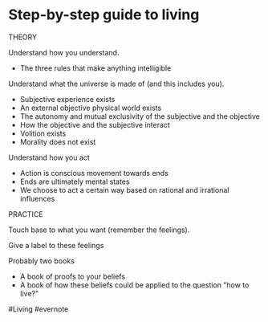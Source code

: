 # Step-by-step guide to living

THEORY

Understand how you understand.

- The three rules that make anything intelligible

Understand what the universe is made of (and this includes you).

- Subjective experience exists
- An external objective physical world exists
- The autonomy and mutual exclusivity of the subjective and the objective
- How the objective and the subjective interact
- Volition exists
- Morality does not exist

Understand how you act

- Action is conscious movement towards ends
- Ends are ultimately mental states
- We choose to act a certain way based on rational and irrational influences

PRACTICE

Touch base to what you want (remember the feelings).

Give a label to these feelings

Probably two books

- A book of proofs to your beliefs
- A book of how these beliefs could be applied to the question "how to live?"

\#Living #evernote

